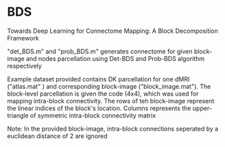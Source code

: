 # BDS
Towards Deep Learning for Connectome Mapping: A Block Decomposition Framework 

"det_BDS.m" and "prob_BDS.m" generates connectome for given block-image and nodes parcellation using Det-BDS and Prob-BDS algorithm respectively 

Example dataset provided contains DK parcellation for one dMRI ("atlas.mat" ) and corresponding block-image ("block_image.mat"). 
The block-level parcellation is given the code (4x4), which was used for mapping intra-block connectivity.
The rows of teh block-image represent the linear indices of the block's location. Columns represents the upper-triangle of symmetric intra-block connectivity matrix

Note: In the provided block-image, intra-block connections seperated by a euclidean distance of 2 are ignored 
	
